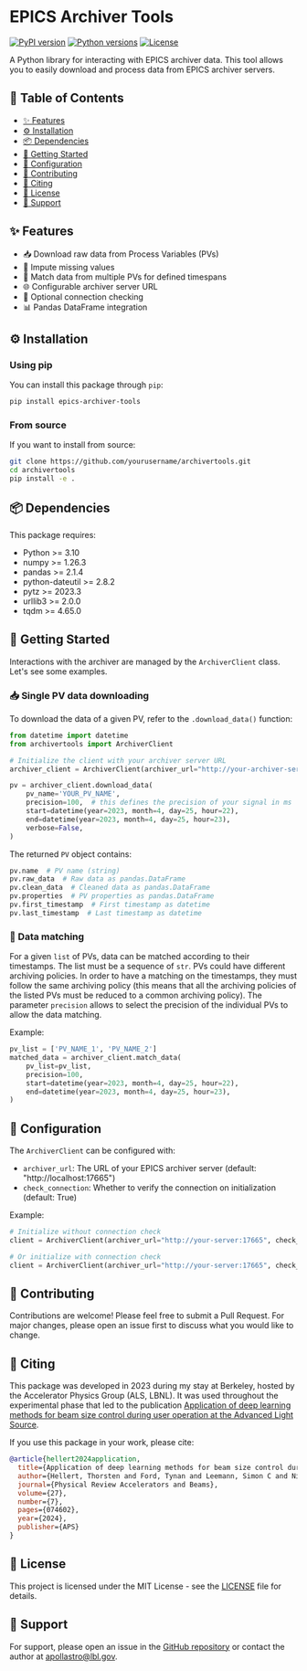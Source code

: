 # EPICS Archiver Tools

[![PyPI version](https://badge.fury.io/py/epics-archiver-tools.svg)](https://badge.fury.io/py/epics-archiver-tools)
[![Python versions](https://img.shields.io/pypi/pyversions/epics-archiver-tools.svg)](https://pypi.org/project/epics-archiver-tools/)
[![License](https://img.shields.io/pypi/l/epics-archiver-tools.svg)](https://pypi.org/project/epics-archiver-tools/)

A Python library for interacting with EPICS archiver data. This tool allows you to easily download and process data from EPICS archiver servers.

## 📑 Table of Contents

- [✨ Features](#-features)
- [⚙️ Installation](#️-installation)
- [📦 Dependencies](#-dependencies)
- [🚀 Getting Started](#-getting-started)
- [🔧 Configuration](#-configuration)
- [🤝 Contributing](#-contributing)
- [📝 Citing](#-citing)
- [📄 License](#-license)
- [💬 Support](#-support)

## ✨ Features

- 📥 Download raw data from Process Variables (PVs)
- 🧩 Impute missing values
- 🧮 Match data from multiple PVs for defined timespans
- 🌐 Configurable archiver server URL
- 🔄 Optional connection checking
- 📊 Pandas DataFrame integration

## ⚙️ Installation

### Using pip
You can install this package through `pip`:
```bash
pip install epics-archiver-tools
```

### From source
If you want to install from source:
```bash
git clone https://github.com/yourusername/archivertools.git
cd archivertools
pip install -e .
```

## 📦 Dependencies

This package requires:
- Python >= 3.10
- numpy >= 1.26.3
- pandas >= 2.1.4
- python-dateutil >= 2.8.2
- pytz >= 2023.3
- urllib3 >= 2.0.0
- tqdm >= 4.65.0

## 🚀 Getting Started

Interactions with the archiver are managed by the `ArchiverClient` class. Let's see some examples.

### 📥 Single PV data downloading
To download the data of a given PV, refer to the `.download_data()` function:

```python
from datetime import datetime
from archivertools import ArchiverClient

# Initialize the client with your archiver server URL
archiver_client = ArchiverClient(archiver_url="http://your-archiver-server")

pv = archiver_client.download_data(
    pv_name='YOUR_PV_NAME',
    precision=100,  # this defines the precision of your signal in ms
    start=datetime(year=2023, month=4, day=25, hour=22),
    end=datetime(year=2023, month=4, day=25, hour=23),
    verbose=False,
)
```

The returned `PV` object contains:
```python
pv.name  # PV name (string)
pv.raw_data  # Raw data as pandas.DataFrame
pv.clean_data  # Cleaned data as pandas.DataFrame
pv.properties  # PV properties as pandas.DataFrame
pv.first_timestamp  # First timestamp as datetime
pv.last_timestamp  # Last timestamp as datetime
```

### 🧮 Data matching
For a given `list` of PVs, data can be matched according to their timestamps. The list must be a sequence of `str`.
PVs could have different archiving policies. In order to have a matching on the timestamps, they must follow the same 
archiving policy (this means that all the archiving policies of the listed PVs must be reduced to a common archiving 
policy). The parameter `precision` allows to select the precision of the individual PVs to allow the data matching.

Example:
```python
pv_list = ['PV_NAME_1', 'PV_NAME_2']
matched_data = archiver_client.match_data(
    pv_list=pv_list,
    precision=100,
    start=datetime(year=2023, month=4, day=25, hour=22),
    end=datetime(year=2023, month=4, day=25, hour=23),
)
```

## 🔧 Configuration

The `ArchiverClient` can be configured with:
- `archiver_url`: The URL of your EPICS archiver server (default: "http://localhost:17665")
- `check_connection`: Whether to verify the connection on initialization (default: True)

Example:
```python
# Initialize without connection check
client = ArchiverClient(archiver_url="http://your-server:17665", check_connection=False)

# Or initialize with connection check
client = ArchiverClient(archiver_url="http://your-server:17665", check_connection=True)
```

## 🤝 Contributing

Contributions are welcome! Please feel free to submit a Pull Request. For major changes, please open an issue first to discuss what you would like to change.

## 📝 Citing

This package was developed in 2023 during my stay at Berkeley, hosted by the Accelerator Physics Group (ALS, LBNL). It was used throughout the experimental phase that led to the publication [Application of deep learning methods for beam size control during user operation at the Advanced Light Source](https://journals.aps.org/prab/abstract/10.1103/PhysRevAccelBeams.27.074602).

If you use this package in your work, please cite:
```bibtex
@article{hellert2024application,
  title={Application of deep learning methods for beam size control during user operation at the Advanced Light Source},
  author={Hellert, Thorsten and Ford, Tynan and Leemann, Simon C and Nishimura, Hiroshi and Venturini, Marco and Pollastro, Andrea},
  journal={Physical Review Accelerators and Beams},
  volume={27},
  number={7},
  pages={074602},
  year={2024},
  publisher={APS}
}
```

## 📄 License

This project is licensed under the MIT License - see the [LICENSE](LICENSE) file for details.

## 💬 Support

For support, please open an issue in the [GitHub repository](https://github.com/yourusername/archivertools) or contact the author at apollastro@lbl.gov.
